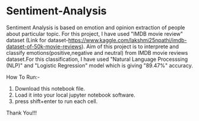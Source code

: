 # Sentiment-Analysis
Sentiment Analysis is based on emotion and opinion extraction of people about particular topic. For this project, I have used "IMDB movie review" dataset (Link for dataset-https://www.kaggle.com/lakshmi25npathi/imdb-dataset-of-50k-movie-reviews). Aim of this project is to interprete and classify emotions(positive,negative and neutral) from IMDB movie reviews dataset.For this classification, I have used "Natural Language Processsing (NLP)" and "Logistic Regression" model which is giving "89.47%" accuracy.

How To Run:-
1. Download this notebook file. 
2. Load it into your local jupyter notebook software.
3. press shift+enter to run each cell.
 
Thank You!!!
